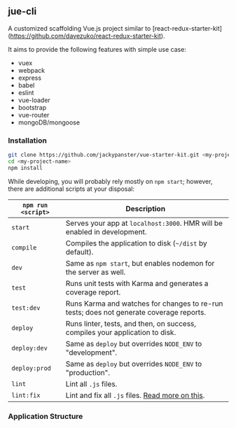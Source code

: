 ## jue-cli

A customized scaffolding Vue.js project similar to [react-redux-starter-kit] (https://github.com/davezuko/react-redux-starter-kit).

It aims to provide the following features with simple use case:

+ vuex
+ webpack
+ express
+ babel
+ eslint
+ vue-loader
+ bootstrap
+ vue-router
+ mongoDB/mongoose

### Installation
```bash
git clone https://github.com/jackypanster/vue-starter-kit.git <my-project-name>
cd <my-project-name>
npm install
```

While developing, you will probably rely mostly on `npm start`; however, there are additional scripts at your disposal:

|`npm run <script>`|Description|
|------------------|-----------|
|`start`|Serves your app at `localhost:3000`. HMR will be enabled in development.|
|`compile`|Compiles the application to disk (`~/dist` by default).|
|`dev`|Same as `npm start`, but enables nodemon for the server as well.|
|`test`|Runs unit tests with Karma and generates a coverage report.|
|`test:dev`|Runs Karma and watches for changes to re-run tests; does not generate coverage reports.|
|`deploy`|Runs linter, tests, and then, on success, compiles your application to disk.|
|`deploy:dev`|Same as `deploy` but overrides `NODE_ENV` to "development".|
|`deploy:prod`|Same as `deploy` but overrides `NODE_ENV` to "production".|
|`lint`|Lint all `.js` files.|
|`lint:fix`|Lint and fix all `.js` files. [Read more on this](http://eslint.org/docs/user-guide/command-line-interface.html#fix).|

### Application Structure
